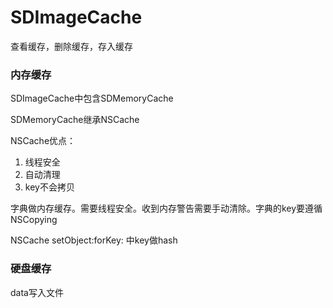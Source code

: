 # SDImageCache

查看缓存，删除缓存，存入缓存

### 内存缓存

SDImageCache中包含SDMemoryCache

SDMemoryCache继承NSCache

NSCache优点：

1. 线程安全
2. 自动清理
3. key不会拷贝

字典做内存缓存。需要线程安全。收到内存警告需要手动清除。字典的key要遵循NSCopying

NSCache setObject:forKey: 中key做hash

### 硬盘缓存	

data写入文件

